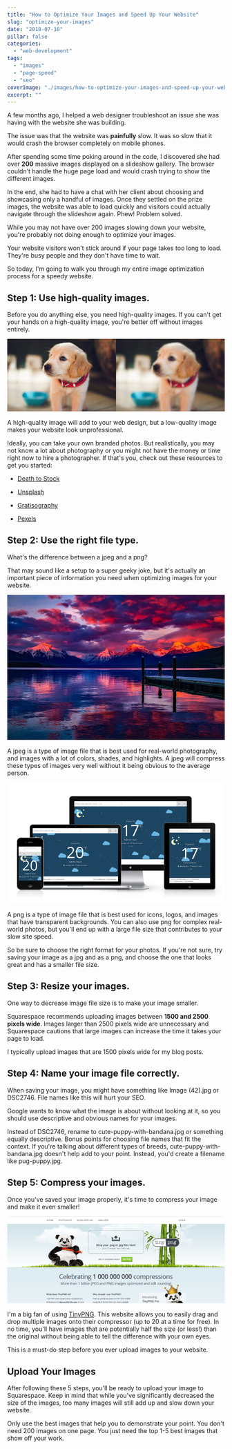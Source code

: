 ```yaml
---
title: "How to Optimize Your Images and Speed Up Your Website"
slug: "optimize-your-images"
date: "2018-07-10"
pillar: false
categories: 
  - "web-development"
tags: 
  - "images"
  - "page-speed"
  - "seo"
coverImage: "./images/how-to-optimize-your-images-and-speed-up-your-website.png"
excerpt: ""
---
```


A few months ago, I helped a web designer troubleshoot an issue she was having with the website she was building.

The issue was that the website was **painfully** slow. It was so slow that it would crash the browser completely on mobile phones. 

After spending some time poking around in the code, I discovered she had over **200** massive images displayed on a slideshow gallery. The browser couldn't handle the huge page load and would crash trying to show the different images.

In the end, she had to have a chat with her client about choosing and showcasing only a handful of images. Once they settled on the prize images, the website was able to load quickly and visitors could actually navigate through the slideshow again. Phew! Problem solved.

While you may not have over 200 images slowing down your website, you're probably not doing enough to optimize your images.

Your website visitors won't stick around if your page takes too long to load. They're busy people and they don't have time to wait.

So today, I'm going to walk you through my entire image optimization process for a speedy website.


## Step 1: Use high-quality images.

Before you do anything else, you need high-quality images. If you can't get your hands on a high-quality image, you're better off without images entirely.

![ High-quality photo versus a low-quality blurry photo ](./images/puppy-comparison.jpg)

A high-quality image will add to your web design, but a low-quality image makes your website look unprofessional.

Ideally, you can take your own branded photos. But realistically, you may not know a lot about photography or you might not have the money or time right now to hire a photographer. If that's you, check out these resources to get you started:

- [Death to Stock](https://deathtothestockphoto.com/)
    
- [Unsplash](https://unsplash.com/)
    
- [Gratisography](https://gratisography.com/)
    
- [Pexels](https://www.pexels.com/)
    

## Step 2: Use the right file type.

What's the difference between a jpeg and a png?

That may sound like a setup to a super geeky joke, but it's actually an important piece of information you need when optimizing images for your website.

![ The uncompressed version of this image weighs 1.49MB at 100% quality as a jpg. As a png, the uncompressed image weighs a heftier 1.91MB. ](./images/sunset.jpg)

A jpeg is a type of image file that is best used for real-world photography, and images with a lot of colors, shades, and highlights. A jpeg will compress these types of images very well without it being obvious to the average person.

![ The .png file format will support transparent backgrounds. ](./images/weather-app-responsive.png)

A png is a type of image file that is best used for icons, logos, and images that have transparent backgrounds. You can also use png for complex real-world photos, but you'll end up with a large file size that contributes to your slow site speed.

So be sure to choose the right format for your photos. If you're not sure, try saving your image as a jpg and as a png, and choose the one that looks great and has a smaller file size.

## Step 3: Resize your images.

One way to decrease image file size is to make your image smaller.

Squarespace recommends uploading images between **1500 and 2500 pixels wide**. Images larger than 2500 pixels wide are unnecessary and Squarespace cautions that large images can increase the time it takes your page to load.

I typically upload images that are 1500 pixels wide for my blog posts.

## Step 4: Name your image file correctly.

When saving your image, you might have something like Image (42).jpg or DSC2746. File names like this will hurt your SEO.

Google wants to know what the image is about without looking at it, so you should use descriptive and obvious names for your images.

Instead of DSC2746, rename to cute-puppy-with-bandana.jpg or something equally descriptive. Bonus points for choosing file names that fit the context. If you're talking about different types of breeds, cute-puppy-with-bandana.jpg doesn't help add to your point. Instead, you'd create a filename like pug-puppy.jpg.

## Step 5: Compress your images.

Once you've saved your image properly, it's time to compress your image and make it even smaller!

![ Homepage of tinypng.com ](./images/tinypng.png)

I'm a big fan of using [TinyPNG](https://tinypng.com/). This website allows you to easily drag and drop multiple images onto their compressor (up to 20 at a time for free). In no time, you'll have images that are potentially half the size (or less!) than the original without being able to tell the difference with your own eyes.

This is a must-do step before you ever upload images to your website.

## Upload Your Images

After following these 5 steps, you'll be ready to upload your image to Squarespace. Keep in mind that while you've significantly decreased the size of the images, too many images will still add up and slow down your website.

Only use the best images that help you to demonstrate your point. You don't need 200 images on one page. You just need the top 1-5 best images that show off your work.